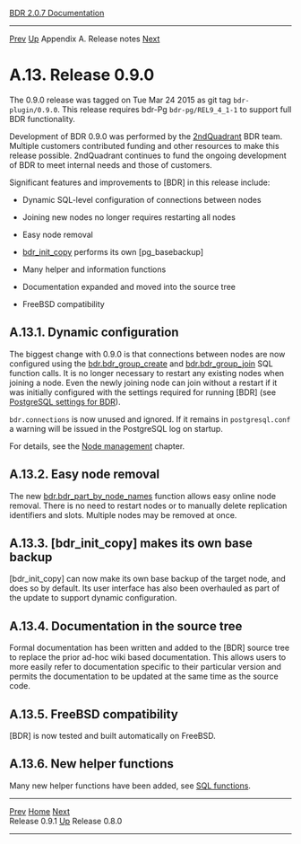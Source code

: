   [BDR 2.0.7 Documentation](README.md)                                                                                            
  ----------------------------------------------------------- ---------------------------------------- --------------------------- -----------------------------------------------------------
  [Prev](release-0.9.1.md "Release 0.9.1")   [Up](releasenotes.md)    Appendix A. Release notes    [Next](release-0.8.0.md "Release 0.8.0")  


# A.13. Release 0.9.0

The 0.9.0 release was tagged on Tue Mar 24 2015 as git tag
`bdr-plugin/0.9.0`. This release requires bdr-Pg
`bdr-pg/REL9_4_1-1` to support full BDR functionality.

Development of BDR 0.9.0 was performed by the
[2ndQuadrant](http://2ndquadrant.com) BDR team. Multiple
customers contributed funding and other resources to make this release
possible. 2ndQuadrant continues to fund the ongoing development of BDR
to meet internal needs and those of customers.

Significant features and improvements to [BDR] in this
release include:

-   Dynamic SQL-level configuration of connections between nodes

-   Joining new nodes no longer requires restarting all nodes

-   Easy node removal

-   [bdr_init_copy](command-bdr-init-copy.md) performs its own
    [pg_basebackup]

-   Many helper and information functions

-   Documentation expanded and moved into the source tree

-   FreeBSD compatibility

## A.13.1. Dynamic configuration

The biggest change with 0.9.0 is that connections between nodes are now
configured using the
[bdr.bdr_group_create](functions-node-mgmt.md#FUNCTION-BDR-GROUP-CREATE)
and
[bdr.bdr_group_join](functions-node-mgmt.md#FUNCTION-BDR-GROUP-JOIN)
SQL function calls. It is no longer necessary to restart any existing
nodes when joining a node. Even the newly joining node can join without
a restart if it was initially configured with the settings required for
running [BDR] (see [PostgreSQL settings for
BDR](settings-prerequisite.md)).

`bdr.connections` is now unused and ignored. If it remains in
`postgresql.conf` a warning will be issued in the PostgreSQL
log on startup.

For details, see the [Node management](node-management.md) chapter.

## A.13.2. Easy node removal

The new
[bdr.bdr_part_by_node_names](functions-node-mgmt.md#FUNCTION-BDR-PART-BY-NODE-NAMES)
function allows easy online node removal. There is no need to restart
nodes or to manually delete replication identifiers and slots. Multiple
nodes may be removed at once.

## A.13.3. [bdr_init_copy] makes its own base backup

[bdr_init_copy] can now make its own base backup of the
target node, and does so by default. Its user interface has also been
overhauled as part of the update to support dynamic configuration.

## A.13.4. Documentation in the source tree

Formal documentation has been written and added to the
[BDR] source tree to replace the prior ad-hoc wiki based
documentation. This allows users to more easily refer to documentation
specific to their particular version and permits the documentation to be
updated at the same time as the source code.

## A.13.5. FreeBSD compatibility

[BDR] is now tested and built automatically on FreeBSD.

## A.13.6. New helper functions

Many new helper functions have been added, see [SQL
functions](functions.md).



  ------------------------------------------- ---------------------------------------- -------------------------------------------
  [Prev](release-0.9.1.md)      [Home](README.md)       [Next](release-0.8.0.md)  
  Release 0.9.1                                [Up](releasenotes.md)                                Release 0.8.0
  ------------------------------------------- ---------------------------------------- -------------------------------------------
